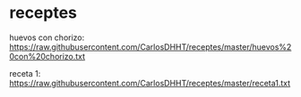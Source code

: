 # receptes

huevos con chorizo: https://raw.githubusercontent.com/CarlosDHHT/receptes/master/huevos%20con%20chorizo.txt

receta 1: https://raw.githubusercontent.com/CarlosDHHT/receptes/master/receta1.txt
